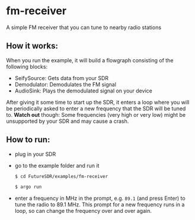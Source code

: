# fm-receiver
A simple FM receiver that you can tune to nearby radio stations

## How it works:
When you run the example, it will build a flowgraph consisting of the following blocks:
* SeifySource: Gets data from your SDR
* Demodulator: Demodulates the FM signal
* AudioSink: Plays the demodulated signal on your device

After giving it some time to start up the SDR, it enters a loop where you will
be periodically asked to enter a new frequency that the SDR will be tuned to.
**Watch out** though: Some frequencies (very high or very low) might be unsupported
by your SDR and may cause a crash.

## How to run:
- plug in your SDR
- go to the example folder and run it
  ```bash
  $ cd FutureSDR/examples/fm-receiver

  $ argo run
  ```
  
- enter a frequency in MHz in the prompt, e.g. `89.1` (and press Enter) to tune the radio to 89.1 MHz. This prompt for a new frequency runs in a loop, so can change the frequency over and over again. 
